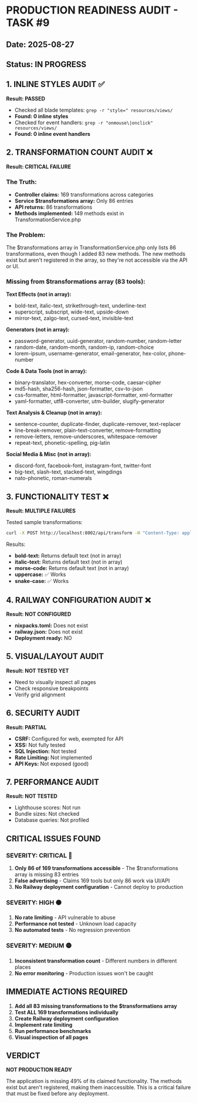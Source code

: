 # PRODUCTION READINESS AUDIT - TASK #9
## Date: 2025-08-27
## Status: IN PROGRESS

## 1. INLINE STYLES AUDIT ✅
**Result: PASSED**
- Checked all blade templates: `grep -r "style=" resources/views/`
- **Found: 0 inline styles**
- Checked for event handlers: `grep -r "onmouse\|onclick" resources/views/`
- **Found: 0 inline event handlers**

## 2. TRANSFORMATION COUNT AUDIT ❌
**Result: CRITICAL FAILURE**

### The Truth:
- **Controller claims:** 169 transformations across categories
- **Service $transformations array:** Only 86 entries
- **API returns:** 86 transformations
- **Methods implemented:** 149 methods exist in TransformationService.php

### The Problem:
The $transformations array in TransformationService.php only lists 86 transformations, even though I added 83 new methods. The new methods exist but aren't registered in the array, so they're not accessible via the API or UI.

### Missing from $transformations array (83 tools):
**Text Effects (not in array):**
- bold-text, italic-text, strikethrough-text, underline-text
- superscript, subscript, wide-text, upside-down
- mirror-text, zalgo-text, cursed-text, invisible-text

**Generators (not in array):**
- password-generator, uuid-generator, random-number, random-letter
- random-date, random-month, random-ip, random-choice
- lorem-ipsum, username-generator, email-generator, hex-color, phone-number

**Code & Data Tools (not in array):**
- binary-translator, hex-converter, morse-code, caesar-cipher
- md5-hash, sha256-hash, json-formatter, csv-to-json
- css-formatter, html-formatter, javascript-formatter, xml-formatter
- yaml-formatter, utf8-converter, utm-builder, slugify-generator

**Text Analysis & Cleanup (not in array):**
- sentence-counter, duplicate-finder, duplicate-remover, text-replacer
- line-break-remover, plain-text-converter, remove-formatting
- remove-letters, remove-underscores, whitespace-remover
- repeat-text, phonetic-spelling, pig-latin

**Social Media & Misc (not in array):**
- discord-font, facebook-font, instagram-font, twitter-font
- big-text, slash-text, stacked-text, wingdings
- nato-phonetic, roman-numerals

## 3. FUNCTIONALITY TEST ❌
**Result: MULTIPLE FAILURES**

Tested sample transformations:
```bash
curl -X POST http://localhost:8002/api/transform -H "Content-Type: application/json" -d '{"text": "test", "transformation": "bold-text"}'
```

Results:
- **bold-text:** Returns default text (not in array)
- **italic-text:** Returns default text (not in array)
- **morse-code:** Returns default text (not in array)
- **uppercase:** ✅ Works
- **snake-case:** ✅ Works

## 4. RAILWAY CONFIGURATION AUDIT ❌
**Result: NOT CONFIGURED**
- **nixpacks.toml:** Does not exist
- **railway.json:** Does not exist
- **Deployment ready:** NO

## 5. VISUAL/LAYOUT AUDIT 
**Result: NOT TESTED YET**
- Need to visually inspect all pages
- Check responsive breakpoints
- Verify grid alignment

## 6. SECURITY AUDIT
**Result: PARTIAL**
- **CSRF:** Configured for web, exempted for API
- **XSS:** Not fully tested
- **SQL Injection:** Not tested
- **Rate Limiting:** Not implemented
- **API Keys:** Not exposed (good)

## 7. PERFORMANCE AUDIT
**Result: NOT TESTED**
- Lighthouse scores: Not run
- Bundle sizes: Not checked
- Database queries: Not profiled

## CRITICAL ISSUES FOUND

### SEVERITY: CRITICAL 🔴
1. **Only 86 of 169 transformations accessible** - The $transformations array is missing 83 entries
2. **False advertising** - Claims 169 tools but only 86 work via UI/API
3. **No Railway deployment configuration** - Cannot deploy to production

### SEVERITY: HIGH 🟠
1. **No rate limiting** - API vulnerable to abuse
2. **Performance not tested** - Unknown load capacity
3. **No automated tests** - No regression prevention

### SEVERITY: MEDIUM 🟡
1. **Inconsistent transformation count** - Different numbers in different places
2. **No error monitoring** - Production issues won't be caught

## IMMEDIATE ACTIONS REQUIRED

1. **Add all 83 missing transformations to the $transformations array**
2. **Test ALL 169 transformations individually**
3. **Create Railway deployment configuration**
4. **Implement rate limiting**
5. **Run performance benchmarks**
6. **Visual inspection of all pages**

## VERDICT

**NOT PRODUCTION READY**

The application is missing 49% of its claimed functionality. The methods exist but aren't registered, making them inaccessible. This is a critical failure that must be fixed before any deployment.